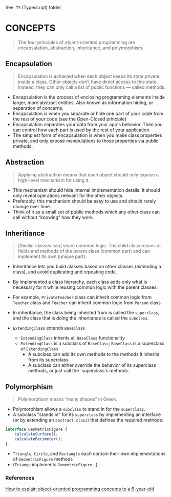 See: `TS` (Typescript) folder

# CONCEPTS
> The four principles of object-oriented programming are encapsulation, abstraction, inheritance, and polymorphism.

## Encapsulation
> Encapsulation is achieved when each object keeps its state private, inside a class. Other objects don’t have direct access to this state. Instead, they can only call a list of public functions — called methods.
* Encapsulation is the process of enclosing programming elements inside larger, more abstract entities. Also known as information hiding, or separation of concerns.
* Encapsulation is when you separate or hide one part of your code from the rest of your code (see the Open-Closed principle)
* Encapsulation separates your data from your app's behavior. Then you can control how each part is used by the rest of your application.
* The simplest form of encapsulation is when you make class properties private, and only expose manipulations to those properties via public methods.

## Abstraction
> Applying abstraction means that each object should only expose a high-level mechanism for using it.
* This mechanism should hide internal implementation details. It should only reveal operations relevant for the other objects.
* Preferably, this mechanism should be easy to use and should rarely change over time.
* Think of it as a small set of public methods which any other class can call without “knowing” how they work.

## Inheritiance
> [Similar classes can] share common logic. The child class reuses all fields and methods of the parent class (common part) and can implement its own (unique part).
* Inheritance lets you build classes based on other classes (extending a class), and avoid duplicating and repeating code.
* By implemented a class hierarchy, each class adds only what is necessary for it while reusing common logic with the parent classes.
* For example, `PrivateTeacher` class can inherit common logic from `Teacher` class and `Teacher` can inherit common logic from `Person` class.
* In inheritance, the class being inherited from is called the `superclass`, and the class that is doing the inheritance is called the `subclass`.

* `ExtendingClass` extends `BaseClass`
    * `ExtendingClass` inherits all `BaseClass` functionality
    * `ExtendingClass` is a subclass of `BaseClass`; `BaseClass` is a superclass of `ExtendingClass`
        * A subclass can add its own methods to the methods it inherits from its superclass.
        * A subclass can either override the behavior of its superclass methods, or just call the `superclass's methods.

## Polymorphism
> Polymorphism means “many shapes” in Greek.
* Polymorphism allows a `subclass` to stand in for the `superclass`.
* A subclass "stands in" for its `superclass` by implementing an interface (or by extending an `abstract class`) that defines the required methods:

``` typescript
interface GeometricFigure {
	calculateSurface();
	calculatePerimeter();
}
```
* `Triangle`, `Circle`, and `Rectangle` each contain their own implementations of `GeometricFigure` methods
* (`Triange` implements `GeometricFigure`...)

### References
[How to explain object-oriented programming concepts to a 6-year-old](https://www.freecodecamp.org/news/object-oriented-programming-concepts-21bb035f7260)
